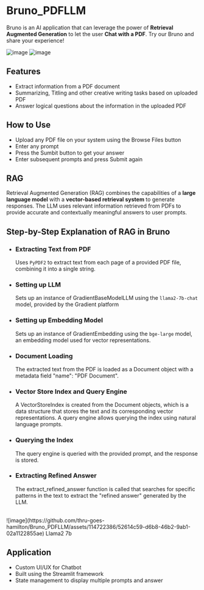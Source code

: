 # Bruno_PDFLLM
Bruno is an AI application that can leverage the power of **Retrieval Augmented Generation** to let the user **Chat with a PDF**. Try our Bruno and share your experience!

![image](https://github.com/thru-goes-hamilton/Bruno_PDFLLM/assets/114722386/969b5942-3033-4ce6-8f4a-cb83ae2b2b32)
![image](https://github.com/thru-goes-hamilton/Bruno_PDFLLM/assets/114722386/b2f9d270-96d8-4349-9666-c336a113b129)


## Features
- Extract information from a PDF document
- Summarizing, Titling and other creative writing tasks based on uploaded PDF
- Answer logical questions about the information in the uploaded PDF
## How to Use
- Upload any PDF file on your system using the Browse Files button
- Enter any prompt
- Press the Sumbit button to get your answer
- Enter subsequent prompts and press Submit again
## RAG
Retrieval Augmented Generation (RAG) combines the capabilities of a **large language model** with a **vector-based retrieval system** to generate responses. The LLM uses relevant information retrieved from PDFs to provide accurate and contextually meaningful answers to user prompts.<br>
## Step-by-Step Explanation of RAG in Bruno
- ### Extracting Text from PDF
  Uses ```PyPDF2``` to extract text from each page of a provided PDF file, combining it into a single string.
- ### Setting up LLM
  Sets up an instance of GradientBaseModelLLM using the ```llama2-7b-chat``` model, provided by the Gradient platform
- ### Setting up Embedding Model
  Sets up an instance of GradientEmbedding using the ```bge-large``` model, an embedding model used for vector representations.
- ### Document Loading
  The extracted text from the PDF is loaded as a Document object with a metadata field "name": "PDF Document".
- ### Vector Store Index and Query Engine
  A VectorStoreIndex is created from the Document objects, which is a data structure that stores the text and its corresponding vector representations. A query engine allows querying the index using natural language prompts.
- ### Querying the Index
  The query engine is queried with the provided prompt, and the response is stored.
- ### Extracting Refined Answer
  The extract_refined_answer function is called that searches for specific patterns in the text to extract the "refined answer" generated by the LLM.
<br>
![image](https://github.com/thru-goes-hamilton/Bruno_PDFLLM/assets/114722386/52614c59-d6b8-46b2-9ab1-02a1122855ae)
Llama2 7b

## Application
- Custom UI/UX for Chatbot
- Built using the Streamlit framework
- State management to display multiple prompts and answer
